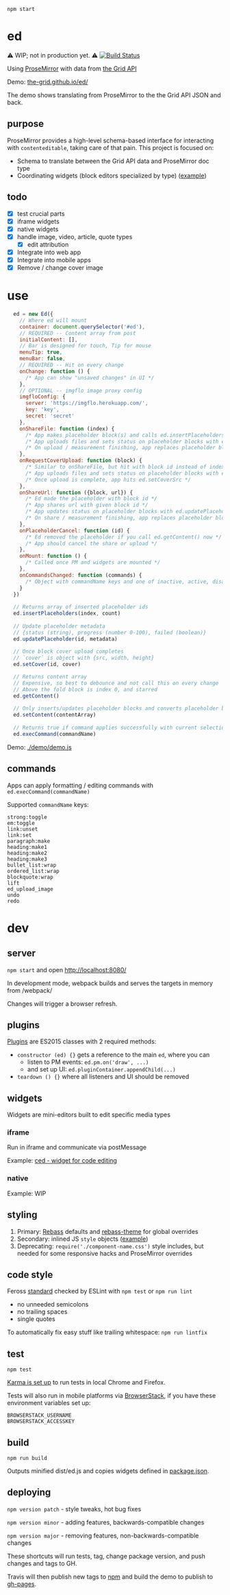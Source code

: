 `npm start`

# ed

:warning: WIP; not in production yet. :warning: [![Build Status](https://travis-ci.org/the-grid/ed.svg?branch=master)](https://travis-ci.org/the-grid/ed)

Using [ProseMirror](http://prosemirror.net/) with data from [the Grid API](http://developer.thegrid.io/)

Demo: [the-grid.github.io/ed/](https://the-grid.github.io/ed/)

The demo shows translating from ProseMirror to the the Grid API JSON and back.

## purpose

ProseMirror provides a high-level schema-based interface for interacting with `contenteditable`, taking care of that pain. This project is focused on:

* Schema to translate between the Grid API data and ProseMirror doc type
* Coordinating widgets (block editors specialized by type) ([example](https://github.com/the-grid/ced))

## todo

* [x] test crucial parts
* [x] iframe widgets
* [x] native widgets
* [x] handle image, video, article, quote types
  * [x] edit attribution
* [x] Integrate into web app
* [x] Integrate into mobile apps
* [x] Remove / change cover image

# use

``` javascript
  ed = new Ed({
    // Where ed will mount
    container: document.querySelector('#ed'),
    // REQUIRED -- Content array from post
    initialContent: [],
    // Bar is designed for touch, Tip for mouse
    menuTip: true,
    menuBar: false,
    // REQUIRED -- Hit on every change
    onChange: function () {
      /* App can show "unsaved changes" in UI */
    },
    // OPTIONAL -- imgflo image proxy config
    imgfloConfig: {
      server: 'https://imgflo.herokuapp.com/',
      key: 'key',
      secret: 'secret'
    },
    onShareFile: function (index) {
      /* App makes placeholder block(s) and calls ed.insertPlaceholders(index, count) */
      /* App uploads files and sets status on placeholder blocks with ed.updatePlaceholder */
      /* On upload / measurement finishing, app replaces placeholder blocks with ed.setContent */
    },
    onRequestCoverUpload: function (block) {
      /* Similar to onShareFile, but hit with block id instead of index */
      /* App uploads files and sets status on placeholder blocks with ed.updatePlaceholder */
      /* Once upload is complete, app hits ed.setCoverSrc */
    },
    onShareUrl: function ({block, url}) {
      /* Ed made the placeholder with block id */
      /* App shares url with given block id */
      /* App updates status on placeholder blocks with ed.updatePlaceholder */
      /* On share / measurement finishing, app replaces placeholder blocks with ed.setContent */
    },
    onPlaceholderCancel: function (id) {
      /* Ed removed the placeholder if you call ed.getContent() now */
      /* App should cancel the share or upload */
    },
    onMount: function () {
      /* Called once PM and widgets are mounted */
    },
    onCommandsChanged: function (commands) {
      /* Object with commandName keys and one of inactive, active, disabled */
    }
  })
  
  // Returns array of inserted placeholder ids
  ed.insertPlaceholders(index, count)
  
  // Update placeholder metadata
  // {status (string), progress (number 0-100), failed (boolean)}
  ed.updatePlaceholder(id, metadata)
  
  // Once block cover upload completes
  // `cover` is object with {src, width, height}
  ed.setCover(id, cover)

  // Returns content array
  // Expensive, so best to debounce and not call this on every change
  // Above the fold block is index 0, and starred
  ed.getContent()
  
  // Only inserts/updates placeholder blocks and converts placeholder blocks to media
  ed.setContent(contentArray)
  
  // Returns true if command applies successfully with current selection
  ed.execCommand(commandName)
```

Demo: [./demo/demo.js](./demo/demo.js)

## commands

Apps can apply formatting / editing commands with `ed.execCommand(commandName)`

Supported `commandName` keys:

```
strong:toggle
em:toggle
link:unset
link:set
paragraph:make
heading:make1
heading:make2
heading:make3
bullet_list:wrap
ordered_list:wrap
blockquote:wrap
lift
ed_upload_image
undo
redo
```

# dev

## server

`npm start` and open [http://localhost:8080/](http://localhost:8080/)

In development mode, webpack builds and serves the targets in memory from /webpack/

Changes will trigger a browser refresh.

## plugins

[Plugins](./src/plugins) are ES2015 classes with 2 required methods:

* `constructor (ed) {}` gets a reference to the main `ed`, where you can
  * listen to PM events: `ed.pm.on('draw', ...)`
  * and set up UI: `ed.pluginContainer.appendChild(...)`
* `teardown () {}` where all listeners and UI should be removed

## widgets

Widgets are mini-editors built to edit specific media types

### iframe

Run in iframe and communicate via postMessage 

Example: [ced - widget for code editing](https://github.com/the-grid/ced)

### native

Example: WIP

## styling

1. Primary: [Rebass](http://jxnblk.com/rebass/) defaults and [rebass-theme](./src/components/rebass-theme.js) for global overrides
2. Secondary: inlined JS `style` objects ([example](./src/components/textarea-autosize.js))
3. Deprecating: `require('./component-name.css')` style includes, but needed for some responsive hacks and ProseMirror overrides

## code style

Feross [standard](https://github.com/feross/standard#rules) checked by ESLint with `npm test` or `npm run lint`

* no unneeded semicolons
* no trailing spaces
* single quotes

To automatically fix easy stuff like trailing whitespace: `npm run lintfix`

## test

`npm test`

[Karma is set up](./karma.conf.js) to run tests in local Chrome and Firefox.

Tests will also run in mobile platforms via [BrowserStack](https://www.browserstack.com/), if you have these environment variables set up:

```
BROWSERSTACK_USERNAME
BROWSERSTACK_ACCESSKEY
```

## build

`npm run build`

Outputs minified dist/ed.js and copies widgets defined in [package.json](./package.json).

## deploying

`npm version patch` - style tweaks, hot bug fixes

`npm version minor` - adding features, backwards-compatible changes

`npm version major` - removing features, non-backwards-compatible changes

These shortcuts will run tests, tag, change package version, and push changes and tags to GH.

Travis will then publish new tags to [npm](https://www.npmjs.com/package/@the-grid/ed)
and build the demo to publish to [gh-pages](https://the-grid.github.io/ed/).